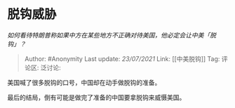# 脱钩威胁
*如何看待特朗普称如果中方在某些地方不正确对待美国，他必定会让中美「脱钩」？*

> Author: #Anonymity
> Last update: *23/07/2021*
> Link: [[中美脱钩]]
> Tag:
> 评论区:
> 泛讨论:

美国喊了很多脱钩的口号，中国却在动手做脱钩的准备。

最后的结局，倒有可能是做完了准备的中国要拿脱钩来威慑美国。
